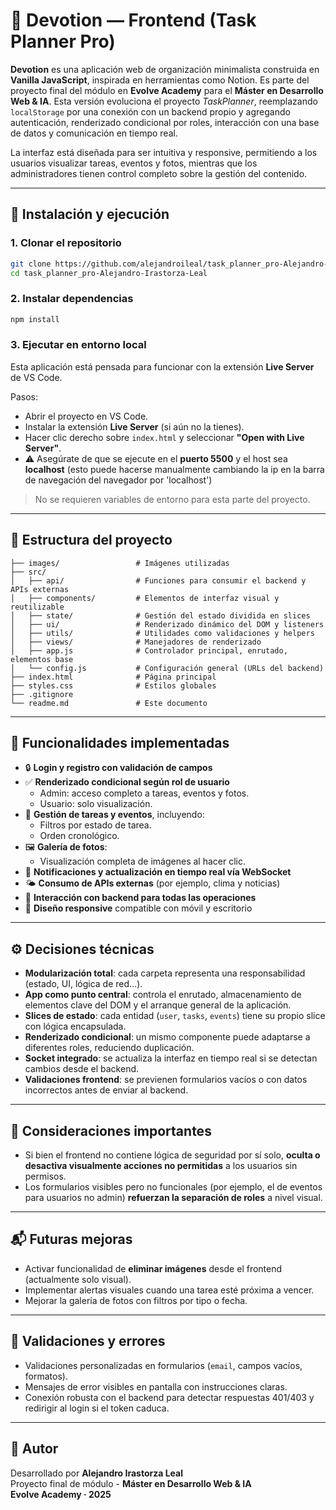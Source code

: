 # 🧠 Devotion — Frontend (Task Planner Pro)

**Devotion** es una aplicación web de organización minimalista construida en **Vanilla JavaScript**, inspirada en herramientas como Notion. Es parte del proyecto final del módulo en **Evolve Academy** para el **Máster en Desarrollo Web & IA**. Esta versión evoluciona el proyecto _TaskPlanner_, reemplazando `localStorage` por una conexión con un backend propio y agregando autenticación, renderizado condicional por roles, interacción con una base de datos y comunicación en tiempo real.

La interfaz está diseñada para ser intuitiva y responsive, permitiendo a los usuarios visualizar tareas, eventos y fotos, mientras que los administradores tienen control completo sobre la gestión del contenido.

---

## 🚀 Instalación y ejecución

### 1. Clonar el repositorio

```bash
git clone https://github.com/alejandroileal/task_planner_pro-Alejandro-Irastorza-Leal
cd task_planner_pro-Alejandro-Irastorza-Leal
```

### 2. Instalar dependencias

```bash
npm install
```

### 3. Ejecutar en entorno local

Esta aplicación está pensada para funcionar con la extensión **Live Server** de VS Code.

Pasos:

- Abrir el proyecto en VS Code.
- Instalar la extensión **Live Server** (si aún no la tienes).
- Hacer clic derecho sobre `index.html` y seleccionar **"Open with Live Server"**.
- ⚠️ Asegúrate de que se ejecute en el **puerto 5500** y el host sea **localhost** (esto puede hacerse manualmente cambiando la ip en la barra de navegación del navegador por 'localhost')

> No se requieren variables de entorno para esta parte del proyecto.

---

## 📁 Estructura del proyecto

```
├── images/                 # Imágenes utilizadas
├── src/
│   ├── api/                # Funciones para consumir el backend y APIs externas
│   ├── components/         # Elementos de interfaz visual y reutilizable
│   ├── state/              # Gestión del estado dividida en slices
│   ├── ui/                 # Renderizado dinámico del DOM y listeners
│   ├── utils/              # Utilidades como validaciones y helpers
│   ├── views/              # Manejadores de renderizado
│   ├── app.js              # Controlador principal, enrutado, elementos base
│   └── config.js           # Configuración general (URLs del backend)
├── index.html              # Página principal
├── styles.css              # Estilos globales
├── .gitignore
└── readme.md               # Este documento
```

---

## 🧠 Funcionalidades implementadas

- 🔒 **Login y registro con validación de campos**
- ✅ **Renderizado condicional según rol de usuario**
  - Admin: acceso completo a tareas, eventos y fotos.
  - Usuario: solo visualización.
- 📝 **Gestión de tareas y eventos**, incluyendo:
  - Filtros por estado de tarea.
  - Orden cronológico.
- 🖼️ **Galería de fotos**:
  - Visualización completa de imágenes al hacer clic.
- 🔔 **Notificaciones y actualización en tiempo real vía WebSocket**
- 🌤️ **Consumo de APIs externas** (por ejemplo, clima y noticias)
- 📩 **Interacción con backend para todas las operaciones**
- 📱 **Diseño responsive** compatible con móvil y escritorio

---

## ⚙️ Decisiones técnicas

- **Modularización total**: cada carpeta representa una responsabilidad (estado, UI, lógica de red…).
- **App como punto central**: controla el enrutado, almacenamiento de elementos clave del DOM y el arranque general de la aplicación.
- **Slices de estado**: cada entidad (`user`, `tasks`, `events`) tiene su propio slice con lógica encapsulada.
- **Renderizado condicional**: un mismo componente puede adaptarse a diferentes roles, reduciendo duplicación.
- **Socket integrado**: se actualiza la interfaz en tiempo real si se detectan cambios desde el backend.
- **Validaciones frontend**: se previenen formularios vacíos o con datos incorrectos antes de enviar al backend.

---

## 📌 Consideraciones importantes

- Si bien el frontend no contiene lógica de seguridad por sí solo, **oculta o desactiva visualmente acciones no permitidas** a los usuarios sin permisos.
- Los formularios visibles pero no funcionales (por ejemplo, el de eventos para usuarios no admin) **refuerzan la separación de roles** a nivel visual.

---

## 📬 Futuras mejoras

- Activar funcionalidad de **eliminar imágenes** desde el frontend (actualmente solo visual).
- Implementar alertas visuales cuando una tarea esté próxima a vencer.
- Mejorar la galería de fotos con filtros por tipo o fecha.

---

## 🧪 Validaciones y errores

- Validaciones personalizadas en formularios (`email`, campos vacíos, formatos).
- Mensajes de error visibles en pantalla con instrucciones claras.
- Conexión robusta con el backend para detectar respuestas 401/403 y redirigir al login si el token caduca.

---

## 👤 Autor

Desarrollado por **Alejandro Irastorza Leal**  
Proyecto final de módulo - **Máster en Desarrollo Web & IA**  
**Evolve Academy · 2025**
